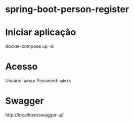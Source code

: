 # spring-boot-person-register

# Iniciar aplicação
docker-compose up -d

# Acesso
Usuário: `admin`
Password: `admin`

# Swagger
http://localhost/swagger-ui/

